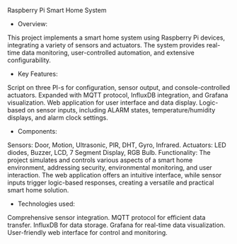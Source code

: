 Raspberry Pi Smart Home System

- Overview:

This project implements a smart home system using Raspberry Pi devices, integrating a variety of sensors and actuators. The system provides real-time data monitoring, user-controlled automation, and extensive configurability.

- Key Features:

Script on three PI-s for configuration, sensor output, and console-controlled actuators.
Expanded with MQTT protocol, InfluxDB integration, and Grafana visualization.
Web application for user interface and data display.
Logic-based on sensor inputs, including ALARM states, temperature/humidity displays, and alarm clock settings.

- Components:

Sensors: Door, Motion, Ultrasonic, PIR, DHT, Gyro, Infrared.
Actuators: LED diodes, Buzzer, LCD, 7 Segment Display, RGB Bulb.
Functionality:
The project simulates and controls various aspects of a smart home environment, addressing security, environmental monitoring, and user interaction. The web application offers an intuitive interface, while sensor inputs trigger logic-based responses, creating a versatile and practical smart home solution.

- Technologies used:

Comprehensive sensor integration.
MQTT protocol for efficient data transfer.
InfluxDB for data storage.
Grafana for real-time data visualization.
User-friendly web interface for control and monitoring.
